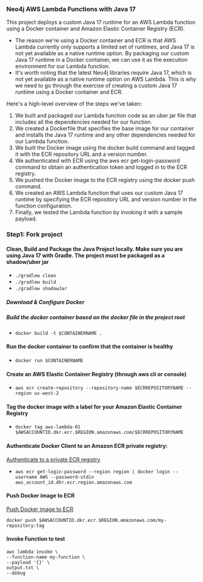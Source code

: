 ### Neo4j AWS Lambda Functions with Java 17

This project deploys a custom Java 17 runtime for an AWS Lambda function using a Docker container and Amazon Elastic Container Registry (ECR).

* The reason we're using a Docker container and ECR is that AWS Lambda currently only supports a limited set of runtimes, and Java 17 is not yet available as a native runtime option. By packaging our custom Java 17 runtime in a Docker container, we can use it as the execution environment for our Lambda function.
* It's worth noting that the latest Neo4j libraries require Java 17, which is not yet available as a native runtime option on AWS Lambda. This is why we need to go through the exercise of creating a custom Java 17 runtime using a Docker container and ECR.


Here's a high-level overview of the steps we've taken:

1. We built and packaged our Lambda function code as an uber jar file that includes all the dependencies needed for our function.
2. We created a Dockerfile that specifies the base image for our container and installs the Java 17 runtime and any other dependencies needed for our Lambda function.
3. We built the Docker image using the docker build command and tagged it with the ECR repository URL and a version number.
4. We authenticated with ECR using the aws ecr get-login-password command to obtain an authentication token and logged in to the ECR registry.
5. We pushed the Docker image to the ECR registry using the docker push command.
6. We created an AWS Lambda function that uses our custom Java 17 runtime by specifying the ECR repository URL and version number in the function configuration.
7. Finally, we tested the Lambda function by invoking it with a sample payload.

###  Step1: Fork project



#### Clean, Build and Package the Java Project locally. Make sure you are using Java 17 with Gradle. The project must be packaged as a shadow/uber jar
* `./gradlew clean`
* `./gradlew build`
* `./gradlew shadowJar`

##### Download & Configure Docker
##### Build the docker container based on the docker file in the project root
* `docker build -t $CONTAINERNAME .`

#### Run the docker container to confirm that the container is healthy
* `docker run $CONTAINERNAME` 

#### Create an AWS Elastic Container Registry (through aws cli or console)
* `aws ecr create-repository --repository-name $ECRREPOSITORYNAME --region us-west-2
  `

#### Tag the docker image with a label for your Amazon Elastic Container Registry 

* ` docker tag aws-lambda-01 $AWSACCOUNTID.dkr.ecr.$REGION.amazonaws.com/$ECRREPOSITORYNAME
  `

#### Authenticate Docker Client to an Amazon ECR private registry:
[Authenticate to a private ECR registry](https://docs.aws.amazon.com/AmazonECR/latest/userguide/docker-push-ecr-image.html)
* `aws ecr get-login-password --region region | docker login --username AWS --password-stdin aws_account_id.dkr.ecr.region.amazonaws.com`



#### Push Docker image to ECR
[Push Docker image to ECR](https://docs.aws.amazon.com/AmazonECR/latest/userguide/docker-push-ecr-image.html)

```
docker push $AWSACCOUNTID.dkr.ecr.$REGION.amazonaws.com/my-repository:tag

```

#### Invoke Function to test



```
aws lambda invoke \
--function-name my-function \
--payload '{}' \
output.txt \
--debug
```